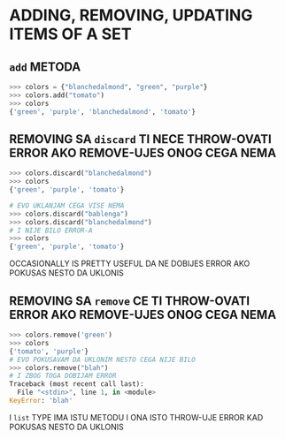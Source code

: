# ADDING, REMOVING, UPDATING ITEMS OF A SET

## `add` METODA

```py
>>> colors = {"blanchedalmond", "green", "purple"}
>>> colors.add("tomato")
>>> colors
{'green', 'purple', 'blanchedalmond', 'tomato'}
```
## REMOVING SA `discard` TI NECE THROW-OVATI ERROR AKO REMOVE-UJES ONOG CEGA NEMA

```py
>>> colors.discard("blanchedalmond")
>>> colors
{'green', 'purple', 'tomato'}

# EVO UKLANJAM CEGA VISE NEMA
>>> colors.discard("bablenga")
>>> colors.discard("blanchedalmond")
# I NIJE BILO ERROR-A
>>> colors
{'green', 'purple', 'tomato'}
```

OCCASIONALLY IS PRETTY USEFUL DA NE DOBIJES ERROR AKO POKUSAS NESTO DA UKLONIS

## REMOVING SA `remove` CE TI THROW-OVATI ERROR AKO REMOVE-UJES ONOG CEGA NEMA

```py
>>> colors.remove('green')
>>> colors
{'tomato', 'purple'}
# EVO POKUSAVAM DA UKLONIM NESTO CEGA NIJE BILO
>>> colors.remove("blah")
# I ZBOG TOGA DOBIJAM ERROR
Traceback (most recent call last):
  File "<stdin>", line 1, in <module>
KeyError: 'blah'
```

I `list` TYPE IMA ISTU METODU I ONA ISTO THROW-UJE ERROR KAD POKUSAS NESTO DA UKLONIS
